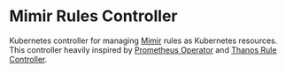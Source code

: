 # Mimir Rules Controller
Kubernetes controller for managing [Mimir](github.com/grafana/mimir) rules as Kubernetes resources.
This controller heavily inspired by [Prometheus Operator](github.com/coreos/prometheus-operator)
and [Thanos Rule Controller](github.com/thanos-io/thanos/tree/master/pkg/operator/rule).

